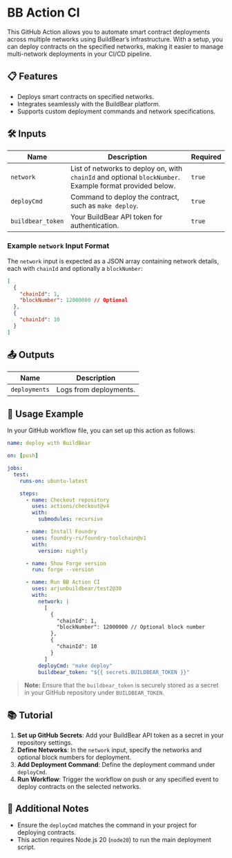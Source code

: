 # BB Action CI

This GitHub Action allows you to automate smart contract deployments across multiple networks using BuildBear’s infrastructure. With a setup, you can deploy contracts on the specified networks, making it easier to manage multi-network deployments in your CI/CD pipeline.

## 📋 Features

- Deploys smart contracts on specified networks.
- Integrates seamlessly with the BuildBear platform.
- Supports custom deployment commands and network specifications.

## 🛠️ Inputs

| Name             | Description                        | Required |
| ---------------- | ---------------------------------- | -------- |
| `network`        | List of networks to deploy on, with `chainId` and optional `blockNumber`. Example format provided below. | `true`   |
| `deployCmd`      | Command to deploy the contract, such as `make deploy`. | `true`   |
| `buildbear_token`| Your BuildBear API token for authentication. | `true`   |

### Example `network` Input Format

The `network` input is expected as a JSON array containing network details, each with `chainId` and optionally a `blockNumber`:

```json
[
  {
    "chainId": 1,
    "blockNumber": 12000000 // Optional
  },
  {
    "chainId": 10
  }
]
```

## 📤 Outputs

| Name          | Description              |
| ------------- | ------------------------ |
| `deployments` | Logs from deployments.   |

## 🚀 Usage Example

In your GitHub workflow file, you can set up this action as follows:

```yaml
name: deploy with BuildBear

on: [push]

jobs:
  test:
    runs-on: ubuntu-latest

    steps:
      - name: Checkout repository
        uses: actions/checkout@v4
        with:
          submodules: recursive

      - name: Install Foundry
        uses: foundry-rs/foundry-toolchain@v1
        with:
          version: nightly

      - name: Show Forge version
        run: forge --version

      - name: Run BB Action CI
        uses: arjunbuildbear/test2@30
        with: 
          network: |
            [
              {
                "chainId": 1,
                "blockNumber": 12000000 // Optional block number
              },
              {
                "chainId": 10
              }
            ]
          deployCmd: "make deploy"
          buildbear_token: "${{ secrets.BUILDBEAR_TOKEN }}"
```

> **Note:** Ensure that the `buildbear_token` is securely stored as a secret in your GitHub repository under `BUILDBEAR_TOKEN`.

## 📚 Tutorial

1. **Set up GitHub Secrets**: Add your BuildBear API token as a secret in your repository settings.
2. **Define Networks**: In the `network` input, specify the networks and optional block numbers for deployment.
3. **Add Deployment Command**: Define the deployment command under `deployCmd`.
4. **Run Workflow**: Trigger the workflow on push or any specified event to deploy contracts on the selected networks.

## 📘 Additional Notes

- Ensure the `deployCmd` matches the command in your project for deploying contracts.
- This action requires Node.js 20 (`node20`) to run the main deployment script. 
